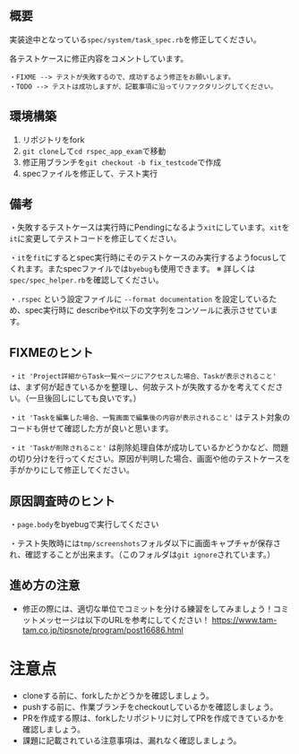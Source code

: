 ## 概要
実装途中となっている`spec/system/task_spec.rb`を修正してください。

各テストケースに修正内容をコメントしています。
```
・FIXME --> テストが失敗するので、成功するよう修正をお願いします。
・TODO --> テストは成功しますが、記載事項に沿ってリファクタリングしてください。
```

## 環境構築
1. リポジトリをfork
2. `git clone`して`cd rspec_app_exam`で移動
3. 修正用ブランチを`git checkout -b fix_testcode`で作成
4. specファイルを修正して、テスト実行

## 備考
・失敗するテストケースは実行時にPendingになるよう`xit`にしています。`xit`を`it`に変更してテストコードを修正してください。

・`it`を`fit`にするとspec実行時にそのテストケースのみ実行するようfocusしてくれます。またspecファイルでは`byebug`も使用できます。
※ 詳しくは`spec/spec_helper.rb`を確認してください。

・`.rspec` という設定ファイルに `--format documentation` を設定しているため、spec実行時に describeやit以下の文字列をコンソールに表示させています。

## FIXMEのヒント
・`it 'Project詳細からTask一覧ページにアクセスした場合、Taskが表示されること'` は、まず何が起きているかを整理し、何故テストが失敗するかを考えてください。（一旦後回しにしても良いです。）

・`it 'Taskを編集した場合、一覧画面で編集後の内容が表示されること'` はテスト対象のコードも併せて確認した方が良いと思います。

・`it 'Taskが削除されること'` は削除処理自体が成功しているかどうかなど、問題の切り分けを行ってください。原因が判明した場合、画面や他のテストケースを手がかりにして修正してください。

## 原因調査時のヒント
・`page.body`をbyebugで実行してください

・テスト失敗時には`tmp/screenshots`フォルダ以下に画面キャプチャが保存され、確認することが出来ます。（このフォルダは`git ignore`されています。）

## 進め方の注意
- 修正の際には、適切な単位でコミットを分ける練習をしてみましょう！コミットメッセージは以下のURLを参考にしてください！
https://www.tam-tam.co.jp/tipsnote/program/post16686.html

# 注意点
- cloneする前に、forkしたかどうかを確認しましょう。
- pushする前に、作業ブランチをcheckoutしているかを確認しましょう。
- PRを作成する際は、forkしたリポジトリに対してPRを作成できているかを確認しましょう。
- 課題に記載されている注意事項は、漏れなく確認しましょう。
